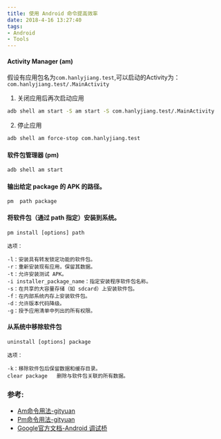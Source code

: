 ```yaml
---
title: 使用 Android 命令提高效率
date: 2018-4-16 13:27:40
tags:
- Android
- Tools
---
```




####  Activity Manager (am)
假设有应用包名为`com.hanlyjiang.test`,可以启动的Activity为： `com.hanlyjiang.test/.MainActivity`    

1. 关闭应用后再次启动应用   
```bash
adb shell am start -S am start -S com.hanlyjiang.test/.MainActivity
```
2. 停止应用
```bash
adb shell am force-stop com.hanlyjiang.test
```


####  软件包管理器 (pm)
```bash
adb shell am start 
```

#### 输出给定 package 的 APK 的路径。
```
pm  path package	
```
#### 将软件包（通过 path 指定）安装到系统。
```
pm install [options] path	
```
    选项：

    -l：安装具有转发锁定功能的软件包。
    -r：重新安装现有应用，保留其数据。
    -t：允许安装测试 APK。
    -i installer_package_name：指定安装程序软件包名称。
    -s：在共享的大容量存储（如 sdcard）上安装软件包。
    -f：在内部系统内存上安装软件包。
    -d：允许版本代码降级。
    -g：授予应用清单中列出的所有权限。

#### 从系统中移除软件包
```
uninstall [options] package	
```

    选项：

    -k：移除软件包后保留数据和缓存目录。
    clear package	删除与软件包关联的所有数据。


### 参考:
* [Am命令用法-gityuan](http://gityuan.com/2016/02/27/am-command/)
* [Pm命令用法-gityuan](http://gityuan.com/2016/02/28/pm-command/)
* [Google官方文档-Android 调试桥](https://developer.android.google.cn/studio/command-line/adb.html)